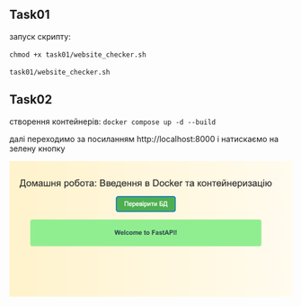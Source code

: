 ## Task01 ##
запуск скрипту:

`chmod +x task01/website_checker.sh`

`task01/website_checker.sh`

## Task02 ##

створення контейнерів:
`docker compose up -d --build`

далі переходимо за посиланням http://localhost:8000
і натискаємо на зелену кнопку


![img.png](img.png)